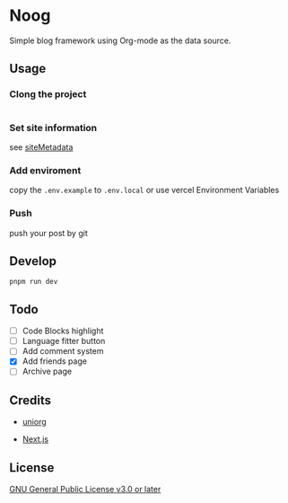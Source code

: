 # Noog 

Simple blog framework using Org-mode as the data source.


## Usage 

### Clong the project
```bash

```

### Set site information

see [siteMetadata](./src/siteMetadata.js)

### Add enviroment
copy the `.env.example` to `.env.local` or use vercel Environment Variables

### Push
push your post by git 


## Develop

``` 
pnpm run dev 
```

## Todo
- [ ] Code Blocks highlight
- [ ] Language fitter button
- [ ] Add comment system
- [x] Add friends page
- [ ] Archive page

## Credits
- [uniorg](https://github.com/rasendubi/uniorg)

- [Next.js](https://nextjs.org)


## License

[GNU General Public License v3.0 or later](./LICENSE)
